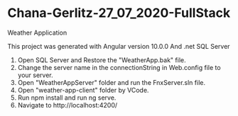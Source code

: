 # Chana-Gerlitz-27_07_2020-FullStack
Weather Application


This project was generated with Angular version 10.0.0 And .net SQL Server
1. Open SQL Server and Restore the "WeatherApp.bak" file.
2. Change the server name in the connectionString in Web.config file to your server. 
1. Open "WeatherAppServer" folder and run the FnxServer.sln file. 
2. Open "weather-app-client" folder by VCode.
3. Run npm install and run ng serve. 
4. Navigate to http://localhost:4200/
